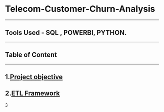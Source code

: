 # Telecom-Customer-Churn-Analysis
---
## Tools Used - SQL , POWERBI, PYTHON.
---
## Table of Content
---
1.[Project objective](project-objective)
-
2.[ETL Framework](etl-framework)
-
3
